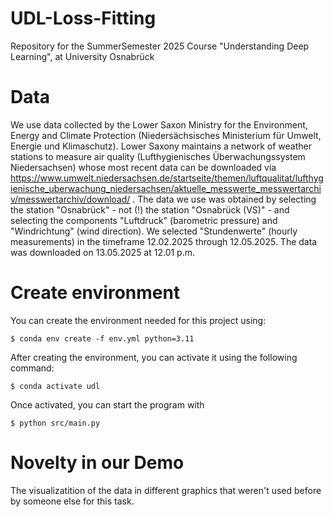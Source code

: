 # UDL-Loss-Fitting
Repository for the SummerSemester 2025 Course "Understanding Deep Learning", at University Osnabrück

# Data

We use data collected by the Lower Saxon Ministry for the Environment, Energy and Climate Protection (Niedersächsisches Ministerium für Umwelt, Energie und Klimaschutz). Lower Saxony maintains a network of weather stations to measure air quality (Lufthygienisches Überwachungssystem Niedersachsen) whose most recent data can be downloaded via https://www.umwelt.niedersachsen.de/startseite/themen/luftqualitat/lufthygienische_uberwachung_niedersachsen/aktuelle_messwerte_messwertarchiv/messwertarchiv/download/ . The data we use was obtained by selecting the station "Osnabrück" - not (!) the station "Osnabrück (VS)" - and selecting the components "Luftdruck" (barometric pressure) and "Windrichtung" (wind direction). We selected "Stundenwerte" (hourly measurements) in the timeframe 12.02.2025 through 12.05.2025. The data was downloaded on 13.05.2025 at 12.01 p.m.

# Create environment
You can create the environment needed for this project using:
```
$ conda env create -f env.yml python=3.11
```
After creating the environment, you can activate it using the following command:
```
$ conda activate udl
```
Once activated, you can start the program with
```
$ python src/main.py
```
# Novelty in our Demo
The visualizatition of the data in different graphics that weren't used before by someone else for this task.
